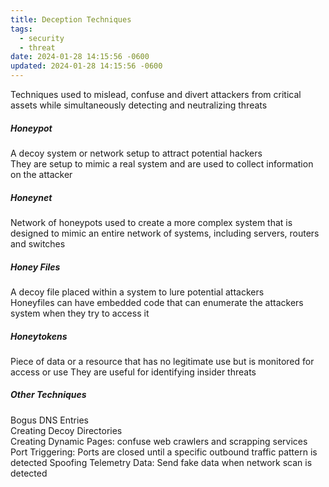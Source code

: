 ```yaml
---
title: Deception Techniques
tags:
  - security
  - threat
date: 2024-01-28 14:15:56 -0600
updated: 2024-01-28 14:15:56 -0600
---
```


Techniques used to mislead, confuse and divert attackers from critical assets while simultaneously detecting and neutralizing threats

##### Honeypot
A decoy system or network setup to attract potential hackers  
They are setup to mimic a real system and are used to collect information on the attacker

##### Honeynet
Network of honeypots used to create a more complex system that is designed to mimic an entire network of systems, including servers, routers and switches

##### Honey Files
A decoy file placed within a system to lure potential attackers  
Honeyfiles can have embedded code that can enumerate the attackers system when they try to access it

##### Honeytokens  
Piece of data or a resource that has no legitimate use but is monitored for access or use
They are useful for identifying insider threats  

##### Other Techniques
Bogus DNS Entries  
Creating Decoy Directories  
Creating Dynamic Pages: confuse web crawlers and scrapping services  
Port Triggering: Ports are closed until a specific outbound traffic pattern is detected 
Spoofing Telemetry Data: Send fake data when network scan is detected
